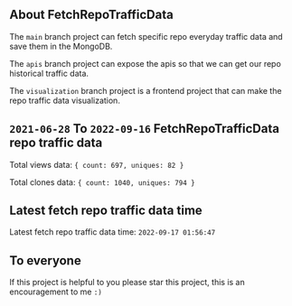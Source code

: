## About FetchRepoTrafficData

The `main` branch project can fetch specific repo everyday traffic data and save them in the MongoDB.

The `apis` branch project can expose the apis so that we can get our repo historical traffic data.

The `visualization` branch project is a frontend project that can make the repo traffic data visualization.

## `2021-06-28` To `2022-09-16` FetchRepoTrafficData repo traffic data

Total views data: `{ count: 697, uniques: 82 }`

Total clones data: `{ count: 1040, uniques: 794 }`

## Latest fetch repo traffic data time

Latest fetch repo traffic data time: `2022-09-17 01:56:47`

## To everyone

If this project is helpful to you please star this project, this is an encouragement to me `:)`



